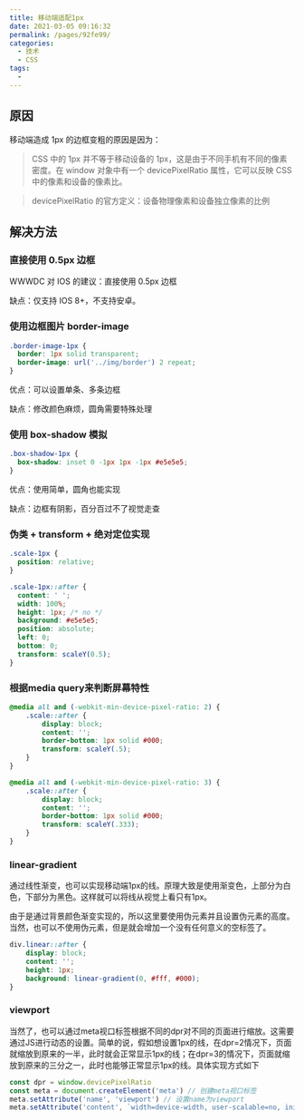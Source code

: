 ```yaml
---
title: 移动端适配1px
date: 2021-03-05 09:16:32
permalink: /pages/92fe99/
categories:
  - 技术
  - CSS
tags:
  - 
---
```

## 原因

移动端造成 1px 的边框变粗的原因是因为：

> CSS 中的 1px 并不等于移动设备的 1px，这是由于不同手机有不同的像素密度。在 window 对象中有一个 devicePixelRatio 属性，它可以反映 CSS 中的像素和设备的像素比。

>devicePixelRatio 的官方定义：设备物理像素和设备独立像素的比例

## 解决方法

### 直接使用 0.5px 边框

WWWDC 对 IOS 的建议：直接使用 0.5px 边框

缺点：仅支持 IOS 8+，不支持安卓。

### 使用边框图片 border-image

```css
.border-image-1px {
  border: 1px solid transparent;
  border-image: url('../img/border') 2 repeat;
}
```

优点：可以设置单条、多条边框

缺点：修改颜色麻烦，圆角需要特殊处理


### 使用 box-shadow 模拟

```css
.box-shadow-1px {
  box-shadow: inset 0 -1px 1px -1px #e5e5e5;
}
```

优点：使用简单，圆角也能实现

缺点：边框有阴影，百分百过不了视觉走查

### 伪类 + transform + 绝对定位实现

```css
.scale-1px {
  position: relative;
}

.scale-1px::after {
  content: ' ';
  width: 100%;
  height: 1px; /* no */
  background: #e5e5e5;
  position: absolute;
  left: 0;
  bottom: 0;
  transform: scaleY(0.5);
}
```

### 根据media query来判断屏幕特性

```css
@media all and (-webkit-min-device-pixel-ratio: 2) {
    .scale::after {
        display: block;
        content: '';
        border-bottom: 1px solid #000;
        transform: scaleY(.5);
    }
}

@media all and (-webkit-min-device-pixel-ratio: 3) {
    .scale::after {
        display: block;
        content: '';
        border-bottom: 1px solid #000;
        transform: scaleY(.333);
    }
}
```

### linear-gradient

通过线性渐变，也可以实现移动端1px的线。原理大致是使用渐变色，上部分为白色，下部分为黑色。这样就可以将线从视觉上看只有1px。

由于是通过背景颜色渐变实现的，所以这里要使用伪元素并且设置伪元素的高度。 当然，也可以不使用伪元素，但是就会增加一个没有任何意义的空标签了。

```css
div.linear::after {
    display: block;
    content: '';
    height: 1px;
    background: linear-gradient(0, #fff, #000);
}
```

### viewport

当然了，也可以通过meta视口标签根据不同的dpr对不同的页面进行缩放。这需要通过JS进行动态的设置。简单的说，假如想设置1px的线，在dpr=2情况下，页面就缩放到原来的一半，此时就会正常显示1px的线；在dpr=3的情况下，页面就缩放到原来的三分之一，此时也能够正常显示1px的线。具体实现方式如下

```js
const dpr = window.devicePixelRatio
const meta = document.createElement('meta') // 创建meta视口标签
meta.setAttribute('name', 'viewport') // 设置name为viewport
meta.setAttribute('content', `width=device-width, user-scalable=no, initial-scale=${1/dpr}, maximum-scale=${1/dpr}, minimum-scale=${1/dpr}`) // 动态初始缩放、最大缩放、最小缩放比例
```